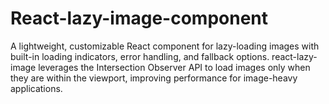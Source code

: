 # React-lazy-image-component
A lightweight, customizable React component for lazy-loading images with built-in loading indicators, error handling, and fallback options. react-lazy-image leverages the Intersection Observer API to load images only when they are within the viewport, improving performance for image-heavy applications.
